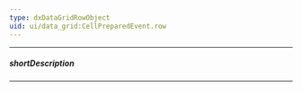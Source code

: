 ```yaml
---
type: dxDataGridRowObject
uid: ui/data_grid:CellPreparedEvent.row
---
```

---
##### shortDescription
<!-- Description goes here -->

---
<!-- Description goes here -->